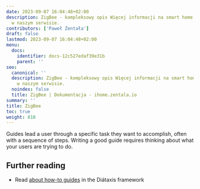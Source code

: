```yaml
---
date: 2023-09-07 16:04:48+02:00
description: ZigBee - kompleksowy opis Więcej informacji na smart home znajdziesz
  w naszym serwisie.
contributors: ['Paweł Żentała']
draft: false
lastmod: 2023-09-07 16:04:48+02:00
menu:
  docs:
    identifier: docs-12c527edaf39e31b
    parent: ''
seo:
  canonical: ''
  description: ZigBee - kompleksowy opis Więcej informacji na smart home znajdziesz
    w naszym serwisie.
  noindex: false
  title: ZigBee | Dokumentacja - ihome.zentala.io
summary: ''
title: ZigBee
toc: true
weight: 810
---
```



Guides lead a user through a specific task they want to accomplish, often with a sequence of steps. Writing a good guide requires thinking about what your users are trying to do.

## Further reading

- Read [about how-to guides](https://diataxis.fr/how-to-guides/) in the Diátaxis framework
